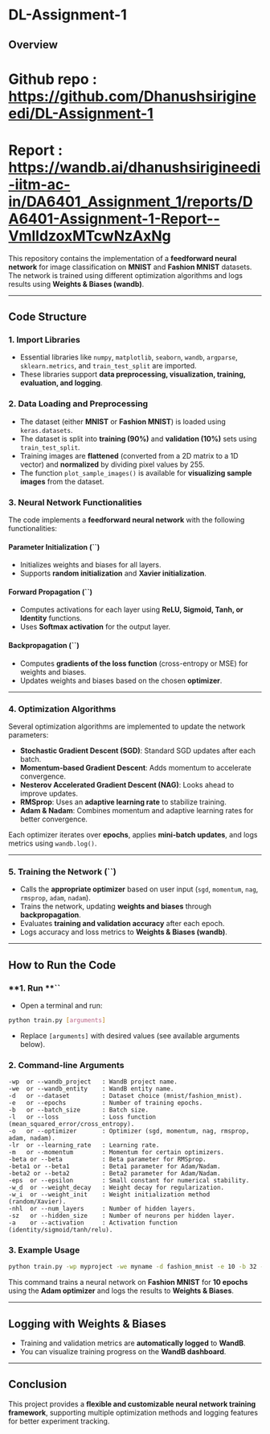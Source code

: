 # DL-Assignment-1

## Overview
# Github repo : https://github.com/Dhanushsirigineedi/DL-Assignment-1
# Report : https://wandb.ai/dhanushsirigineedi-iitm-ac-in/DA6401_Assignment_1/reports/DA6401-Assignment-1-Report--VmlldzoxMTcwNzAxNg
This repository contains the implementation of a **feedforward neural network** for image classification on **MNIST** and **Fashion MNIST** datasets. The network is trained using different optimization algorithms and logs results using **Weights & Biases (wandb)**.

---

## **Code Structure**

### **1. Import Libraries**

- Essential libraries like `numpy`, `matplotlib`, `seaborn`, `wandb`, `argparse`, `sklearn.metrics`, and `train_test_split` are imported.
- These libraries support **data preprocessing, visualization, training, evaluation, and logging**.

### **2. Data Loading and Preprocessing**

- The dataset (either **MNIST** or **Fashion MNIST**) is loaded using `keras.datasets`.
- The dataset is split into **training (90%)** and **validation (10%)** sets using `train_test_split`.
- Training images are **flattened** (converted from a 2D matrix to a 1D vector) and **normalized** by dividing pixel values by 255.
- The function `plot_sample_images()` is available for **visualizing sample images** from the dataset.

### **3. Neural Network Functionalities**

The code implements a **feedforward neural network** with the following functionalities:

#### **Parameter Initialization (**``**)**

- Initializes weights and biases for all layers.
- Supports **random initialization** and **Xavier initialization**.

#### **Forward Propagation (**``**)**

- Computes activations for each layer using **ReLU, Sigmoid, Tanh, or Identity** functions.
- Uses **Softmax activation** for the output layer.

#### **Backpropagation (**``**)**

- Computes **gradients of the loss function** (cross-entropy or MSE) for weights and biases.
- Updates weights and biases based on the chosen **optimizer**.

---

### **4. Optimization Algorithms**

Several optimization algorithms are implemented to update the network parameters:

- **Stochastic Gradient Descent (SGD)**: Standard SGD updates after each batch.
- **Momentum-based Gradient Descent**: Adds momentum to accelerate convergence.
- **Nesterov Accelerated Gradient Descent (NAG)**: Looks ahead to improve updates.
- **RMSprop**: Uses an **adaptive learning rate** to stabilize training.
- **Adam & Nadam**: Combines momentum and adaptive learning rates for better convergence.

Each optimizer iterates over **epochs**, applies **mini-batch updates**, and logs metrics using `wandb.log()`.

---

### **5. Training the Network (**``**)**

- Calls the **appropriate optimizer** based on user input (`sgd`, `momentum`, `nag`, `rmsprop`, `adam`, `nadam`).
- Trains the network, updating **weights and biases** through **backpropagation**.
- Evaluates **training and validation accuracy** after each epoch.
- Logs accuracy and loss metrics to **Weights & Biases (wandb)**.

---

## **How to Run the Code**

### **1. Run **``

- Open a terminal and run:

```bash
python train.py [arguments]
```

- Replace `[arguments]` with desired values (see available arguments below).

### **2. Command-line Arguments**

```
-wp  or --wandb_project   : WandB project name.
-we  or --wandb_entity    : WandB entity name.
-d   or --dataset         : Dataset choice (mnist/fashion_mnist).
-e   or --epochs          : Number of training epochs.
-b   or --batch_size      : Batch size.
-l   or --loss            : Loss function (mean_squared_error/cross_entropy).
-o   or --optimizer       : Optimizer (sgd, momentum, nag, rmsprop, adam, nadam).
-lr  or --learning_rate   : Learning rate.
-m   or --momentum        : Momentum for certain optimizers.
-beta or --beta           : Beta parameter for RMSprop.
-beta1 or --beta1         : Beta1 parameter for Adam/Nadam.
-beta2 or --beta2         : Beta2 parameter for Adam/Nadam.
-eps  or --epsilon        : Small constant for numerical stability.
-w_d  or --weight_decay   : Weight decay for regularization.
-w_i  or --weight_init    : Weight initialization method (random/Xavier).
-nhl  or --num_layers     : Number of hidden layers.
-sz   or --hidden_size    : Number of neurons per hidden layer.
-a    or --activation     : Activation function (identity/sigmoid/tanh/relu).
```

### **3. Example Usage**

```bash
python train.py -wp myproject -we myname -d fashion_mnist -e 10 -b 32 -l cross_entropy -o adam -lr 0.0001 -m 0.9 -beta 0.5 -beta1 0.9 -beta2 0.999 -eps 0.000001 -w_d 0 -w_i xavier -nhl 3 -sz 128 -a relu
```

This command trains a neural network on **Fashion MNIST** for **10 epochs** using the **Adam optimizer** and logs the results to **Weights & Biases**.

---

## **Logging with Weights & Biases**

- Training and validation metrics are **automatically logged** to **WandB**.
- You can visualize training progress on the **WandB dashboard**.

---

## **Conclusion**

This project provides a **flexible and customizable neural network training framework**, supporting multiple optimization methods and logging features for better experiment tracking.

